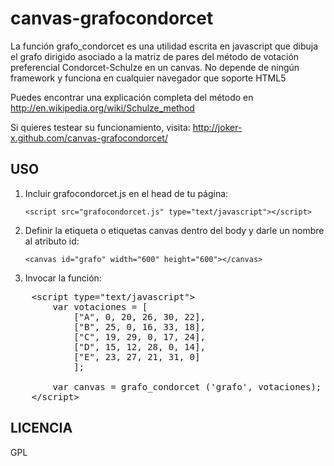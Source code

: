 canvas-grafocondorcet
=====================

La función grafo_condorcet es una utilidad escrita en javascript que dibuja el grafo dirigido asociado a la matriz de pares del método de votación preferencial Condorcet-Schulze en un canvas. No depende de ningún framework y funciona en cualquier navegador que soporte HTML5

Puedes encontrar una explicación completa del método en http://en.wikipedia.org/wiki/Schulze_method

Si quieres testear su funcionamiento, visita: http://joker-x.github.com/canvas-grafocondorcet/

USO
---

1. Incluir grafocondorcet.js en el head de tu página:

   `<script src="grafocondorcet.js" type="text/javascript"></script>`
2. Definir la etiqueta o etiquetas canvas dentro del body y darle un nombre al atributo id:

   `<canvas id="grafo" width="600" height="600"></canvas>`
3. Invocar la función:
<pre>
	&lt;script type="text/javascript"&gt;
		var votaciones = [
			["A", 0, 20, 26, 30, 22],
			["B", 25, 0, 16, 33, 18],
			["C", 19, 29, 0, 17, 24],
			["D", 15, 12, 28, 0, 14],
			["E", 23, 27, 21, 31, 0]
			];
	
		var canvas = grafo_condorcet ('grafo', votaciones);
	&lt;/script&gt;
</pre>

LICENCIA
--------
GPL
